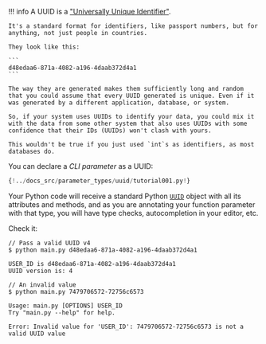!!! info
    A UUID is a <a href="https://en.wikipedia.org/wiki/Universally_unique_identifier" class="external-link" target="_blank">"Universally Unique Identifier"</a>.

    It's a standard format for identifiers, like passport numbers, but for anything, not just people in countries.

    They look like this:

    ```
    d48edaa6-871a-4082-a196-4daab372d4a1
    ```

    The way they are generated makes them sufficiently long and random that you could assume that every UUID generated is unique. Even if it was generated by a different application, database, or system.

    So, if your system uses UUIDs to identify your data, you could mix it with the data from some other system that also uses UUIDs with some confidence that their IDs (UUIDs) won't clash with yours.

    This wouldn't be true if you just used `int`s as identifiers, as most databases do.



You can declare a *CLI parameter* as a UUID:

```Python hl_lines="1  6 7 8"
{!../docs_src/parameter_types/uuid/tutorial001.py!}
```

Your Python code will receive a standard Python <a href="https://docs.python.org/3.8/library/uuid.html" class="external-link" target="_blank">`UUID`</a> object with all its attributes and methods, and as you are annotating your function parameter with that type, you will have type checks, autocompletion in your editor, etc.

Check it:

<div class="termy">

```console
// Pass a valid UUID v4
$ python main.py d48edaa6-871a-4082-a196-4daab372d4a1

USER_ID is d48edaa6-871a-4082-a196-4daab372d4a1
UUID version is: 4

// An invalid value
$ python main.py 7479706572-72756c6573

Usage: main.py [OPTIONS] USER_ID
Try "main.py --help" for help.

Error: Invalid value for 'USER_ID': 7479706572-72756c6573 is not a valid UUID value
```

</div>
